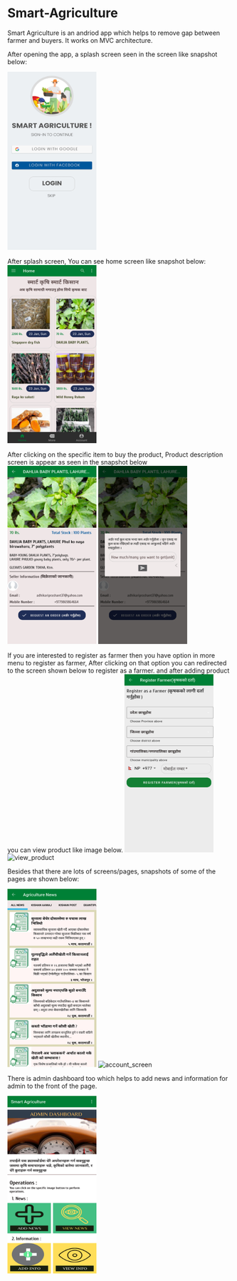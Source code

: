 # Smart-Agriculture

Smart Agriculture is an andriod app which helps to remove gap between farmer and buyers. It works on MVC architecture. 

After opening the app, a splash screen seen in the screen like snapshot below:

<img src="images/splash_screen.jpg" alt="splash_screen" height="400px" width="200px" />

After splash screen, You can see home screen like snapshot below:
<img src="images/home_screen.jpg" alt="home_screen" height="400px" width="200px" />

After clicking on the specific item to buy the product, Product description screen is appear as seen in the snapshot below
<img src="images/product_desc_screen.jpg" alt="product_description" height="400px" width="200px" />   <img src="images/dialog_order.jpg" alt="no_data_image" height="400px" width="200px" /> 

If you are interested to register as farmer then you have option in more menu to register as farmer, After clicking on that option you can redirected to the screen shown below to register
as a farmer. and after adding product you can view product like image below.
<img src="images/farmer_registration.jpg" alt="farmer_registration" height="400px" width="200px" /> <img src="images/view_product.gif" alt="view_product" height="400px" width="200px" /> 

Besides that there are lots of screens/pages, snapshots of some of the pages are shown below:

<img src="images/agriculture_news.jpg" alt="news" height="400px" width="200px" /> <img src="images/account.jpg" alt="account_screen" height="400px" width="200px" />

There is admin dashboard too which helps to add news and information for admin to the front of the page.

<img src="images/admin_dashboard.jpg" alt="dashboard" height="400px" width="200px" />


